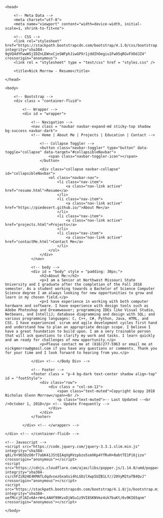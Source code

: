 <html lang = "en">
<!-- Nick Morrow
<!-- Created 12/20/2017 24:19 
<!-- Last Updated 9/25/2018 10:48 -->

	<head>		
		
		<!-- Meta Data --> 
		<meta charset="utf-8">
		<meta name="viewport" content="width=device-width, initial-scale=1, shrink-to-fit=no">
		
		<!-- CSS --> 
		<link rel="stylesheet" href="https://stackpath.bootstrapcdn.com/bootstrap/4.1.0/css/bootstrap.min.css" integrity="sha384-9gVQ4dYFwwWSjIDZnLEWnxCjeSWFphJiwGPXr1jddIhOegiu1FwO5qRGvFXOdJZ4" crossorigin="anonymous">
		<link rel = "stylesheet" type = "text/css" href = "styles.css" />
	
		<title>Nick Morrow - Resume</title>		
		
	</head>
	
	<body>
	
		<!-- Bootstrap -->
		<div class = "container-fluid">
	
			<!-- Wrapper -->
			<div id = "wrapper">			
				
				<!-- Navigation -->
				<nav class = "navbar navbar-expand-md sticky-top shadow bg-success navbar-dark">
				<!-- Home | About Me | Projects | Education | Contact -->
				
					<!-- Collapse Toggler -->
					<button class="navbar-toggler" type="button" data-toggle="collapse" data-target="#collapsibleNavbar">
						<span class="navbar-toggler-icon"></span>
					</button>
					
					<div class="collapse navbar-collapse" id="collapsibleNavbar">
						<ol class="navbar-nav">
							<li class="nav-item">
								<a class="nav-link active" href="resume.html">Resume</a>
							</li>						
							<li class="nav-item">
								<a class="nav-link active" href="https://piedesert.github.io/">About Me</a>
							</li>
							<li class="nav-item">
								<a class="nav-link active" href="projects.html">Projects</a>
							</li>
							<li class="nav-item">
								<a class="nav-link active" href="contactMe.html">Contact Me</a>
							</li>
						</ol>
					</div>
				</nav>	
				
				<!-- body -->
				<div id = "body" style = "padding: 30px;">	
					<h2>About Me:</h2>
					<p>I am a Senior at Northwest Missouri State University and I graduate after the completion of the Fall 2018 semester. As a student working towards a Bachelor of Science Computer Science degree I am always looking for new opportunities to grow and learn in my chosen field.</p>
					<p>I have experience in working with both computer hardware and software. I have experience with design tools such as Adobe Photoshop and Dreamweaver; programming IDEs like Visual Studio, Netbeans, and IntelliJ; database diagramming and design with SQL; and various programming languages: C, C++, C#, Python, Java, HTML, and CSS. I have experienced  scrum and agile development cycles first hand and understand how to plan an appropriate design scope. I believe I have a great foundation to build upon. I am a very trainable person that will ask questions to clarify my work and tasks. I learn quickly and am ready for challenges of new opportunity.</p>
					<p>Please contact me at (816)277-5963 or email me at nickgmorrow@gmail.com if you have any questions or comments. Thank you for your time and I look forward to hearing from you.</p>

				</div> <!-- </Body Div> -->
				
				<!-- Footer -->
				<footer class = "p-4 bg-dark text-center shadow align-top" id = "footStyle">
					<div class="row">
						<div class = "col-sm-12">
							<span class="text-muted">Copyright &copy 2018 Nicholas Glenn Morrow</span><br />
							<p class="text-muted">-- Last Updated --<br />October 1, 2018</p> <!-- Update Frequently -->
						</div>
					</div>
				</footer>
				
			</div> <!-- </wrapper> -->		
		
	</div> <!-- </container-fluid> -->	
	
	<!-- Javascript -->
	<script src="https://code.jquery.com/jquery-3.3.1.slim.min.js" integrity="sha384-q8i/X+965DzO0rT7abK41JStQIAqVgRVzpbzo5smXKp4YfRvH+8abtTE1Pi6jizo" crossorigin="anonymous"></script>
	<script src="https://cdnjs.cloudflare.com/ajax/libs/popper.js/1.14.0/umd/popper.min.js" integrity="sha384-cs/chFZiN24E4KMATLdqdvsezGxaGsi4hLGOzlXwp5UZB1LY//20VyM2taTB4QvJ" crossorigin="anonymous"></script>
	<script src="https://stackpath.bootstrapcdn.com/bootstrap/4.1.0/js/bootstrap.min.js" integrity="sha384-uefMccjFJAIv6A+rW+L4AHf99KvxDjWSu1z9VI8SKNVmz4sk7buKt/6v9KI65qnm" crossorigin="anonymous"></script>
	
	</body>
</html>
